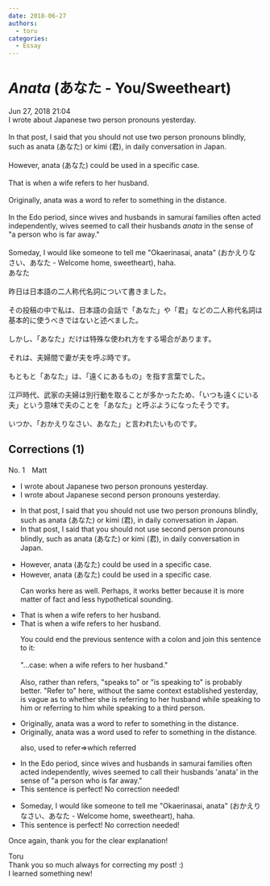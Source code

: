 ```yaml
---
date: 2018-06-27
authors:
  - toru
categories:
  - Essay
---
```


<h1 id="subject_show"><strong><em>Anata</strong></em> (あなた - You/Sweetheart)</h1>
<div class="date">Jun 27, 2018 21:04</div>
<div id="post"><div id="body_show_ori">
I wrote about Japanese two person pronouns yesterday.<br/><br/>In that post, I said that you should not use two person pronouns blindly, such as anata (あなた) or kimi (君), in daily conversation in Japan.<br/><br/>However, anata (あなた) could be used in a specific case.<br/><br/>That is when a wife refers to her husband.<br/><br/>Originally, anata was a word to refer to something in the distance.<br/><br/>In the Edo period, since wives and husbands in samurai families often acted independently, wives seemed to call their husbands <em>anata</em> in the sense of "a person who is far away."<br/><br/>Someday, I would like someone to tell me "Okaerinasai, anata" (おかえりなさい、あなた - Welcome home, sweetheart), haha.
</div></div>

<!-- more -->

<div id="post_ja"><div id="body_show_mo">
あなた<br/><br/>昨日は日本語の二人称代名詞について書きました。<br/><br/>その投稿の中で私は、日本語の会話で「あなた」や「君」などの二人称代名詞は基本的に使うべきではないと述べました。<br/><br/>しかし、「あなた」だけは特殊な使われ方をする場合があります。<br/><br/>それは、夫婦間で妻が夫を呼ぶ時です。<br/><br/>もともと「あなた」は、「遠くにあるもの」を指す言葉でした。<br/><br/>江戸時代、武家の夫婦は別行動を取ることが多かったため、「いつも遠くにいる夫」という意味で夫のことを「あなた」と呼ぶようになったそうです。<br/><br/>いつか、「おかえりなさい、あなた」と言われたいものです。
</div></div>

## Corrections (1)
<div id="block"><div class="first_name"> No. 1　<span class="just_name">Matt</span></div><div id="block2">
<ul class="correction_field">
<li class="incorrect">I wrote about Japanese two person pronouns yesterday.</li>
<li class="corrected correct">
I wrote about Japanese <span class="f_blue">second </span>person pronouns yesterday.
</li>
</ul>
<ul class="correction_field">
<li class="incorrect">In that post, I said that you should not use two person pronouns blindly, such as anata (あなた) or kimi (君), in daily conversation in Japan.</li>
<li class="corrected correct">
In that post, I said that you should not use second person pronouns blindly, such as anata (あなた) or kimi (君), in daily conversation in Japan.
</li>
</ul>
<ul class="correction_field">
<li class="incorrect">However, anata (あなた) could be used in a specific case.</li>
<li class="corrected correct">
However, anata (あなた) <span class="f_red">could </span>be used in a specific case.
<p class="correction_comment">Can works here as well. Perhaps, it works better because it is more matter of fact and less hypothetical sounding.</p>
</li>
</ul>
<ul class="correction_field">
<li class="incorrect">That is when a wife refers to her husband.</li>
<li class="corrected correct">
That is when a wife refers to her husband.
<p class="correction_comment">You could end the previous sentence with a colon and join this sentence to it:<br/><br/>"...case: when a wife refers to her husband." <br/><br/>Also, rather than refers, "speaks to" or "is speaking to" is probably better. "Refer to" here, without the same context established yesterday, is vague as to whether she is referring to her husband while speaking to him or referring to him while speaking to a third person.</p>
</li>
</ul>
<ul class="correction_field">
<li class="incorrect">Originally, anata was a word to refer to something in the distance.</li>
<li class="corrected correct">
Originally, anata was a word <span class="f_blue">used </span>to refer to something in the distance.
<p class="correction_comment">also, used to refer=&gt;which referred</p>
</li>
</ul>
<ul class="correction_field">
<li class="incorrect">In the Edo period, since wives and husbands in samurai families often acted independently, wives seemed to call their husbands 'anata' in the sense of "a person who is far away."</li>
<li class="corrected perfect">This sentence is perfect! No correction needed!</li>
</ul>
<ul class="correction_field">
<li class="incorrect">Someday, I would like someone to tell me "Okaerinasai, anata" (おかえりなさい、あなた - Welcome home, sweetheart), haha.</li>
<li class="corrected perfect">This sentence is perfect! No correction needed!</li>
</ul>
<p class="comment_small">
 Once again, thank you for the clear explanation!
</p>

</div><div class="name"><span class="just_name">Toru</span><br>
Thank you so much always for correcting my post! :)<br/>I learned something new!
</div>
</div>
